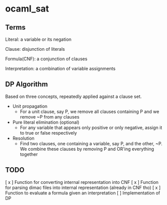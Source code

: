 # ocaml_sat

## Terms

Literal: a variable or its negation

Clause: disjunction of literals

Formula(CNF): a conjunction of clauses

Interpretation: a combination of variable assignments

## DP Algorithm

Based on three concepts, repeatedly applied against a clause set.

- Unit propagation
  - For a unit clause, say P, we remove all clauses containing P and we remove ~P from any clauses
- Pure literal elimination (optional)
  - For any variable that appears only positive or only negative, assign it to true or false respectively
- Resolution 
  - Find two clauses, one containing a variable, say P, and the other, ~P. We combine these clauses by removing P and OR'ing everything together

## TODO

[ x ] Function for converting internal representation into CNF
[ x ] Function for parsing dimac files into internal representation (already in CNF tho)
[ x ] Function to evaluate a formula given an interpretation
[ ] Implementation of DP 
